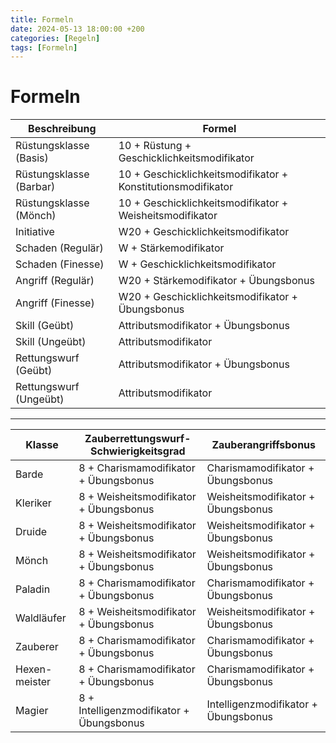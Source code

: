 ```yaml
---
title: Formeln
date: 2024-05-13 18:00:00 +200
categories: [Regeln] 
tags: [Formeln] 
---
```


# Formeln

| Beschreibung            | Formel                                                       |
| ----------------------- | ------------------------------------------------------------ |
| Rüstungsklasse (Basis)  | 10 + Rüstung + Geschicklichkeitsmodifikator                  |
| Rüstungsklasse (Barbar) | 10 + Geschicklichkeitsmodifikator + Konstitutionsmodifikator |
| Rüstungsklasse (Mönch)  | 10 + Geschicklichkeitsmodifikator + Weisheitsmodifikator     |
| Initiative              | W20 + Geschicklichkeitsmodifikator                           |
| Schaden (Regulär)       | W + Stärkemodifikator                                        |
| Schaden (Finesse)       | W + Geschicklichkeitsmodifikator                             |
| Angriff (Regulär)       | W20 + Stärkemodifikator + Übungsbonus                        |
| Angriff (Finesse)       | W20 + Geschicklichkeitsmodifikator + Übungsbonus             |
| Skill (Geübt)           | Attributsmodifikator + Übungsbonus                           |
| Skill (Ungeübt)         | Attributsmodifikator                                         |
| Rettungswurf (Geübt)    | Attributsmodifikator + Übungsbonus                           |
| Rettungswurf (Ungeübt)  | Attributsmodifikator                                         |
***

| Klasse        | Zauberrettungswurf-Schwierigkeitsgrad    | Zauberangriffsbonus                  |
| ------------- | ---------------------------------------- | ------------------------------------ |
| Barde         | 8 + Charismamodifikator + Übungsbonus    | Charismamodifikator + Übungsbonus    |
| Kleriker      | 8 + Weisheitsmodifikator + Übungsbonus   | Weisheitsmodifikator + Übungsbonus   |
| Druide        | 8 + Weisheitsmodifikator + Übungsbonus   | Weisheitsmodifikator + Übungsbonus   |
| Mönch         | 8 + Weisheitsmodifikator + Übungsbonus   | Weisheitsmodifikator + Übungsbonus   |
| Paladin       | 8 + Charismamodifikator + Übungsbonus    | Charismamodifikator + Übungsbonus    |
| Waldläufer    | 8 + Weisheitsmodifikator + Übungsbonus   | Weisheitsmodifikator + Übungsbonus   |
| Zauberer      | 8 + Charismamodifikator + Übungsbonus    | Charismamodifikator + Übungsbonus    |
| Hexen-meister | 8 + Charismamodifikator + Übungsbonus    | Charismamodifikator + Übungsbonus    |
| Magier        | 8 + Intelligenzmodifikator + Übungsbonus | Intelligenzmodifikator + Übungsbonus |
